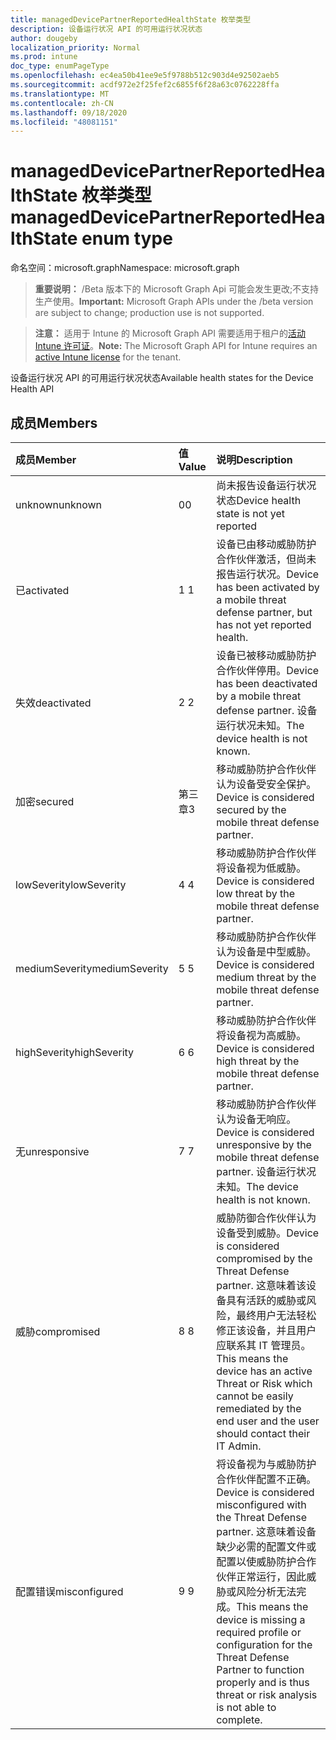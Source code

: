 ```yaml
---
title: managedDevicePartnerReportedHealthState 枚举类型
description: 设备运行状况 API 的可用运行状况状态
author: dougeby
localization_priority: Normal
ms.prod: intune
doc_type: enumPageType
ms.openlocfilehash: ec4ea50b41ee9e5f9788b512c903d4e92502aeb5
ms.sourcegitcommit: acdf972e2f25fef2c6855f6f28a63c0762228ffa
ms.translationtype: MT
ms.contentlocale: zh-CN
ms.lasthandoff: 09/18/2020
ms.locfileid: "48081151"
---
```

# <a name="manageddevicepartnerreportedhealthstate-enum-type"></a><span data-ttu-id="1a9ae-103">managedDevicePartnerReportedHealthState 枚举类型</span><span class="sxs-lookup"><span data-stu-id="1a9ae-103">managedDevicePartnerReportedHealthState enum type</span></span>

<span data-ttu-id="1a9ae-104">命名空间：microsoft.graph</span><span class="sxs-lookup"><span data-stu-id="1a9ae-104">Namespace: microsoft.graph</span></span>

> <span data-ttu-id="1a9ae-105">**重要说明：** /Beta 版本下的 Microsoft Graph Api 可能会发生更改;不支持生产使用。</span><span class="sxs-lookup"><span data-stu-id="1a9ae-105">**Important:** Microsoft Graph APIs under the /beta version are subject to change; production use is not supported.</span></span>

> <span data-ttu-id="1a9ae-106">**注意：** 适用于 Intune 的 Microsoft Graph API 需要适用于租户的[活动 Intune 许可证](https://go.microsoft.com/fwlink/?linkid=839381)。</span><span class="sxs-lookup"><span data-stu-id="1a9ae-106">**Note:** The Microsoft Graph API for Intune requires an [active Intune license](https://go.microsoft.com/fwlink/?linkid=839381) for the tenant.</span></span>

<span data-ttu-id="1a9ae-107">设备运行状况 API 的可用运行状况状态</span><span class="sxs-lookup"><span data-stu-id="1a9ae-107">Available health states for the Device Health API</span></span>

## <a name="members"></a><span data-ttu-id="1a9ae-108">成员</span><span class="sxs-lookup"><span data-stu-id="1a9ae-108">Members</span></span>
|<span data-ttu-id="1a9ae-109">成员</span><span class="sxs-lookup"><span data-stu-id="1a9ae-109">Member</span></span>|<span data-ttu-id="1a9ae-110">值</span><span class="sxs-lookup"><span data-stu-id="1a9ae-110">Value</span></span>|<span data-ttu-id="1a9ae-111">说明</span><span class="sxs-lookup"><span data-stu-id="1a9ae-111">Description</span></span>|
|:---|:---|:---|
|<span data-ttu-id="1a9ae-112">unknown</span><span class="sxs-lookup"><span data-stu-id="1a9ae-112">unknown</span></span>|<span data-ttu-id="1a9ae-113">0</span><span class="sxs-lookup"><span data-stu-id="1a9ae-113">0</span></span>|<span data-ttu-id="1a9ae-114">尚未报告设备运行状况状态</span><span class="sxs-lookup"><span data-stu-id="1a9ae-114">Device health state is not yet reported</span></span>|
|<span data-ttu-id="1a9ae-115">已</span><span class="sxs-lookup"><span data-stu-id="1a9ae-115">activated</span></span>|<span data-ttu-id="1a9ae-116">1 </span><span class="sxs-lookup"><span data-stu-id="1a9ae-116">1</span></span>|<span data-ttu-id="1a9ae-117">设备已由移动威胁防护合作伙伴激活，但尚未报告运行状况。</span><span class="sxs-lookup"><span data-stu-id="1a9ae-117">Device has been activated by a mobile threat defense partner, but has not yet reported health.</span></span>|
|<span data-ttu-id="1a9ae-118">失效</span><span class="sxs-lookup"><span data-stu-id="1a9ae-118">deactivated</span></span>|<span data-ttu-id="1a9ae-119">2 </span><span class="sxs-lookup"><span data-stu-id="1a9ae-119">2</span></span>|<span data-ttu-id="1a9ae-120">设备已被移动威胁防护合作伙伴停用。</span><span class="sxs-lookup"><span data-stu-id="1a9ae-120">Device has been deactivated by a mobile threat defense partner.</span></span> <span data-ttu-id="1a9ae-121">设备运行状况未知。</span><span class="sxs-lookup"><span data-stu-id="1a9ae-121">The device health is not known.</span></span>|
|<span data-ttu-id="1a9ae-122">加密</span><span class="sxs-lookup"><span data-stu-id="1a9ae-122">secured</span></span>|<span data-ttu-id="1a9ae-123">第三章</span><span class="sxs-lookup"><span data-stu-id="1a9ae-123">3</span></span>|<span data-ttu-id="1a9ae-124">移动威胁防护合作伙伴认为设备受安全保护。</span><span class="sxs-lookup"><span data-stu-id="1a9ae-124">Device is considered secured by the mobile threat defense partner.</span></span>|
|<span data-ttu-id="1a9ae-125">lowSeverity</span><span class="sxs-lookup"><span data-stu-id="1a9ae-125">lowSeverity</span></span>|<span data-ttu-id="1a9ae-126">4 </span><span class="sxs-lookup"><span data-stu-id="1a9ae-126">4</span></span>|<span data-ttu-id="1a9ae-127">移动威胁防护合作伙伴将设备视为低威胁。</span><span class="sxs-lookup"><span data-stu-id="1a9ae-127">Device is considered low threat by the mobile threat defense partner.</span></span>|
|<span data-ttu-id="1a9ae-128">mediumSeverity</span><span class="sxs-lookup"><span data-stu-id="1a9ae-128">mediumSeverity</span></span>|<span data-ttu-id="1a9ae-129">5 </span><span class="sxs-lookup"><span data-stu-id="1a9ae-129">5</span></span>|<span data-ttu-id="1a9ae-130">移动威胁防护合作伙伴认为设备是中型威胁。</span><span class="sxs-lookup"><span data-stu-id="1a9ae-130">Device is considered medium threat by the mobile threat defense partner.</span></span>|
|<span data-ttu-id="1a9ae-131">highSeverity</span><span class="sxs-lookup"><span data-stu-id="1a9ae-131">highSeverity</span></span>|<span data-ttu-id="1a9ae-132">6 </span><span class="sxs-lookup"><span data-stu-id="1a9ae-132">6</span></span>|<span data-ttu-id="1a9ae-133">移动威胁防护合作伙伴将设备视为高威胁。</span><span class="sxs-lookup"><span data-stu-id="1a9ae-133">Device is considered high threat by the mobile threat defense partner.</span></span>|
|<span data-ttu-id="1a9ae-134">无</span><span class="sxs-lookup"><span data-stu-id="1a9ae-134">unresponsive</span></span>|<span data-ttu-id="1a9ae-135">7 </span><span class="sxs-lookup"><span data-stu-id="1a9ae-135">7</span></span>|<span data-ttu-id="1a9ae-136">移动威胁防护合作伙伴认为设备无响应。</span><span class="sxs-lookup"><span data-stu-id="1a9ae-136">Device is considered unresponsive by the mobile threat defense partner.</span></span> <span data-ttu-id="1a9ae-137">设备运行状况未知。</span><span class="sxs-lookup"><span data-stu-id="1a9ae-137">The device health is not known.</span></span>|
|<span data-ttu-id="1a9ae-138">威胁</span><span class="sxs-lookup"><span data-stu-id="1a9ae-138">compromised</span></span>|<span data-ttu-id="1a9ae-139">8 </span><span class="sxs-lookup"><span data-stu-id="1a9ae-139">8</span></span>|<span data-ttu-id="1a9ae-140">威胁防御合作伙伴认为设备受到威胁。</span><span class="sxs-lookup"><span data-stu-id="1a9ae-140">Device is considered compromised by the Threat Defense partner.</span></span> <span data-ttu-id="1a9ae-141">这意味着该设备具有活跃的威胁或风险，最终用户无法轻松修正该设备，并且用户应联系其 IT 管理员。</span><span class="sxs-lookup"><span data-stu-id="1a9ae-141">This means the device has an active Threat or Risk which cannot be easily remediated by the end user and the user should contact their IT Admin.</span></span>|
|<span data-ttu-id="1a9ae-142">配置错误</span><span class="sxs-lookup"><span data-stu-id="1a9ae-142">misconfigured</span></span>|<span data-ttu-id="1a9ae-143">9 </span><span class="sxs-lookup"><span data-stu-id="1a9ae-143">9</span></span>|<span data-ttu-id="1a9ae-144">将设备视为与威胁防护合作伙伴配置不正确。</span><span class="sxs-lookup"><span data-stu-id="1a9ae-144">Device is considered misconfigured with the Threat Defense partner.</span></span> <span data-ttu-id="1a9ae-145">这意味着设备缺少必需的配置文件或配置以使威胁防护合作伙伴正常运行，因此威胁或风险分析无法完成。</span><span class="sxs-lookup"><span data-stu-id="1a9ae-145">This means the device is missing a required profile or configuration for the Threat Defense Partner to function properly and is thus threat or risk analysis is not able to complete.</span></span>|






